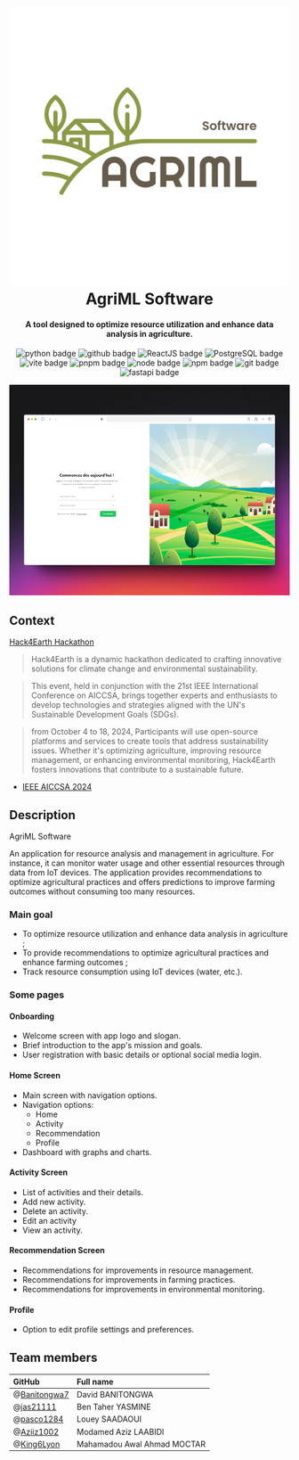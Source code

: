 
<h1 align="center">
  <br>
  <a href="#"><img src="./readme/logo2.png" alt="AgriML" width="500" height="500"></a>
  <br>
  AgriML Software
  <br>
</h1>

<h4 align="center">A tool designed to optimize resource utilization and enhance data analysis in agriculture.</h4>

<p align="center">
  <img alt="python badge" src="https://img.shields.io/badge/python-2C2F33?logo=python">
  <img alt="github badge" src="https://img.shields.io/badge/github-000000?logo=github">
  <img alt="ReactJS badge" src="https://img.shields.io/badge/React-20232A?logo=react">
  <img alt="PostgreSQL badge" src="https://img.shields.io/badge/PostgreSQL-2C2F33?logo=postgresql">
    <img alt="vite badge" src="https://img.shields.io/badge/vite-2C2F33?logo=vite">
    <img alt="pnpm badge" src="https://img.shields.io/badge/pnpm-2C2F33?logo=pnpm">
    <img alt="node badge" src="https://img.shields.io/badge/node.js-2C2F33?logo=node.js">
    <img alt="npm badge" src="https://img.shields.io/badge/npm-2C2F33?logo=npm">
    <img alt="git badge" src="https://img.shields.io/badge/git-2C2F33?logo=git">
    <img alt="fastapi badge" src="https://img.shields.io/badge/fastapi-2C2F33?logo=fastapi">
</p>


![screenshot](./readme/shot.png)


## Context

[Hack4Earth Hackathon](https://hack4earth.netlify.app/)

> Hack4Earth is a dynamic hackathon dedicated to crafting innovative solutions for climate change and environmental sustainability.

> This event, held in conjunction with the 21st IEEE International Conference on AICCSA, brings together experts and enthusiasts to develop technologies and strategies aligned with the UN's Sustainable Development Goals (SDGs).

> from October 4 to 18, 2024, Participants will use open-source platforms and services to create tools that address sustainability issues. Whether it's optimizing agriculture, improving resource management, or enhancing environmental monitoring, Hack4Earth fosters innovations that contribute to a sustainable future.

- [IEEE AICCSA 2024](https://aiccsa.net/AICCSA2024/)

## Description

AgriML Software

An application for resource analysis and management in agriculture. For instance, it can monitor water usage and other essential resources through data from IoT devices. The application provides recommendations to optimize agricultural practices and offers predictions to improve farming outcomes without consuming too many resources.

### Main goal

- To optimize resource utilization and enhance data analysis in agriculture ;
- To provide recommendations to optimize agricultural practices and enhance farming outcomes ;
- Track resource consumption using IoT devices (water, etc.).

### Some pages

#### Onboarding
- Welcome screen with app logo and slogan.
- Brief introduction to the app's mission and goals.
- User registration with basic details or optional social media login.

#### Home Screen

- Main screen with navigation options.
- Navigation options:
  - Home
  - Activity
  - Recommendation
  - Profile
- Dashboard with graphs and charts.

#### Activity Screen

- List of activities and their details.
- Add new activity.
- Delete an activity.
- Edit an activity
- View an activity.

#### Recommendation Screen

- Recommendations for improvements in resource management.
- Recommendations for improvements in farming practices.
- Recommendations for improvements in environmental monitoring.

#### Profile
- Option to edit profile settings and preferences.


## Team members
| GitHub                                                 | Full name
| :----------------------------------------------------- | :-----------------------------------------
| @[Banitongwa7](https://github.com/Banitongwa7)         | David BANITONGWA
| @[jas21111](https://github.com/jas21111)               | Ben Taher YASMINE
| @[pasco1284](https://github.com/pasco1284)             | Louey SAADAOUI
| @[Aziiz1002](https://github.com/Aziiz1002)             | Modamed Aziz LAABIDI
| @[King6Lyon](https://github.com/King6Lyon)             | Mahamadou Awal Ahmad MOCTAR

